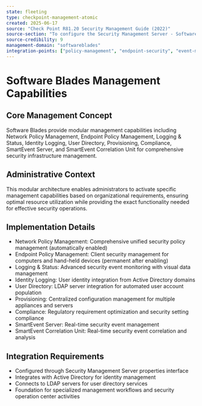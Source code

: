 ```yaml
---
state: fleeting
type: checkpoint-management-atomic
created: 2025-06-17
source: "Check Point R81.20 Security Management Guide (2022)"
source-section: "To configure the Security Management Server - Software Blades"
source-credibility: 9
management-domain: "softwareblades"
integration-points: ["policy-management", "endpoint-security", "event-monitoring", "compliance", "provisioning"]
---
```


# Software Blades Management Capabilities

## Core Management Concept
Software Blades provide modular management capabilities including Network Policy Management, Endpoint Policy Management, Logging & Status, Identity Logging, User Directory, Provisioning, Compliance, SmartEvent Server, and SmartEvent Correlation Unit for comprehensive security infrastructure management.

## Administrative Context
This modular architecture enables administrators to activate specific management capabilities based on organizational requirements, ensuring optimal resource utilization while providing the exact functionality needed for effective security operations.

## Implementation Details
- Network Policy Management: Comprehensive unified security policy management (automatically enabled)
- Endpoint Policy Management: Client security management for computers and hand-held devices (permanent after enabling)
- Logging & Status: Advanced security event monitoring with visual data management
- Identity Logging: User identity integration from Active Directory domains
- User Directory: LDAP server integration for automated user account population
- Provisioning: Centralized configuration management for multiple appliances and servers
- Compliance: Regulatory requirement optimization and security setting compliance
- SmartEvent Server: Real-time security event management
- SmartEvent Correlation Unit: Real-time security event correlation and analysis

## Integration Requirements
- Configured through Security Management Server properties interface
- Integrates with Active Directory for identity management
- Connects to LDAP servers for user directory services
- Foundation for specialized management workflows and security operation center activities